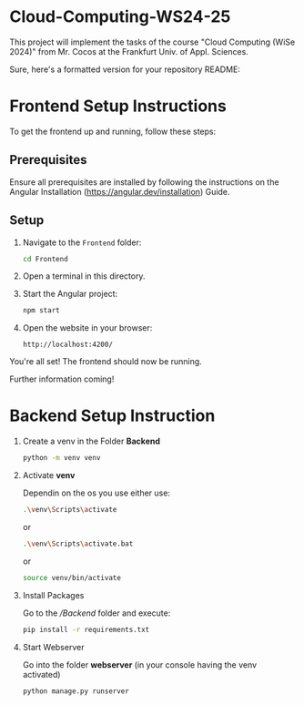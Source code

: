 # Cloud-Computing-WS24-25

This project will implement the tasks of the course "Cloud Computing (WiSe 2024)" from Mr. Cocos at the Frankfurt Univ. of Appl. Sciences.

Sure, here's a formatted version for your repository README:

# Frontend Setup Instructions

To get the frontend up and running, follow these steps:

## Prerequisites

Ensure all prerequisites are installed by following the instructions on the Angular Installation (https://angular.dev/installation) Guide.

## Setup

1. Navigate to the `Frontend` folder:
   ```sh
   cd Frontend
   ```

2. Open a terminal in this directory.

3. Start the Angular project:
   ```sh
   npm start
   ```

4. Open the website in your browser:
   ```
   http://localhost:4200/
   ```

You're all set! The frontend should now be running.

Further information coming!

# Backend Setup Instruction

1. Create a venv in the Folder **Backend**

   ```sh
   python -m venv venv
   ```

2. Activate **venv**

   Dependin on the os you use either use:

   ```sh
   .\venv\Scripts\activate 
   ```

   or

   ```sh
   .\venv\Scripts\activate.bat 
   ```

   or

   ```sh
   source venv/bin/activate
   ```

3. Install Packages

   Go to the */Backend* folder and execute:

   ```sh
   pip install -r requirements.txt
   ```

4. Start Webserver

   Go into the folder **webserver** (in your console having the venv activated)
   ```sh
   python manage.py runserver
   ```
